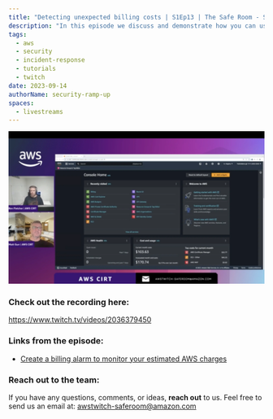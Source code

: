 ```yaml
---
title: "Detecting unexpected billing costs | S1Ep13 | The Safe Room - Security Ramp-Up"
description: "In this episode we discuss and demonstrate how you can use billing alarms as a way of detecting anomalies in your environment."
tags:
  - aws
  - security
  - incident-response
  - tutorials
  - twitch
date: 2023-09-14
authorName: security-ramp-up
spaces:
  - livestreams
---
```


![Screenshot from the stream](images/Episode-13.webp)


### Check out the recording here:

https://www.twitch.tv/videos/2036379450

### Links from the episode:

- [Create a billing alarm to monitor your estimated AWS charges](https://docs.aws.amazon.com/AmazonCloudWatch/latest/monitoring/monitor_estimated_charges_with_cloudwatch.html)


### Reach out to the team:

If you have any questions, comments, or ideas, **reach out** to us. Feel free to send us an email at: [awstwitch-saferoom@amazon.com](mailto:awstwitch-saferoom@amazon.com)

